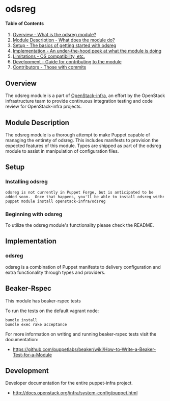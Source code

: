 odsreg
=======

#### Table of Contents

1. [Overview - What is the odsreg module?](#overview)
2. [Module Description - What does the module do?](#module-description)
3. [Setup - The basics of getting started with odsreg](#setup)
4. [Implementation - An under-the-hood peek at what the module is doing](#implementation)
5. [Limitations - OS compatibility, etc.](#limitations)
6. [Development - Guide for contributing to the module](#development)
7. [Contributors - Those with commits](#contributors)

Overview
--------

The odsreg module is a part of [OpenStack-infra](https://git.openstack.org/cgit/openstack-infra), an effort by the OpenStack infrastructure team to provide continuous integration testing and code review for OpenStack-infra projects.

Module Description
------------------

The odsreg module is a thorough attempt to make Puppet capable of managing the entirety of odsreg.  This includes manifests to provision the expected features of this module.  Types are shipped as part of the odsreg module to assist in manipulation of configuration files.

Setup
-----

### Installing odsreg

    odsreg is not currently in Puppet Forge, but is anticipated to be added soon.  Once that happens, you'll be able to install odsreg with:
    puppet module install openstack-infra/odsreg

### Beginning with odsreg

To utilize the odsreg module's functionality please check the README.

Implementation
--------------

### odsreg

odsreg is a combination of Puppet manifests to delivery configuration and extra functionality through types and providers.

Beaker-Rspec
------------

This module has beaker-rspec tests

To run the tests on the default vagrant node:

```shell
bundle install
bundle exec rake acceptance
```

For more information on writing and running beaker-rspec tests visit the documentation:

* https://github.com/puppetlabs/beaker/wiki/How-to-Write-a-Beaker-Test-for-a-Module

Development
-----------

Developer documentation for the entire puppet-infra project.

* http://docs.openstack.org/infra/system-config/puppet.html
